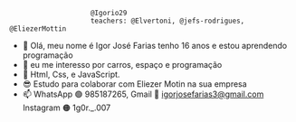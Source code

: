                         @Igorio29
                        teachers: @Elvertoni, @jefs-rodrigues, @EliezerMottin

- 👋 Olá, meu nome é Igor José Farias tenho 16 anos e estou aprendendo programação
- 👀 eu me interesso por carros, espaço e programação
- 🌱 Html, Css, e JavaScript.
- 😎 Estudo para colaborar com Eliezer Motin na sua empresa
- 📫 WhatsApp 🟢 985187265, Gmail 🔴 igorjosefarias3@gmail.com Instagram 🟠 1g0r._.007


